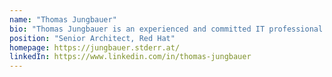 ```yaml
---
name: "Thomas Jungbauer"
bio: "Thomas Jungbauer is an experienced and committed IT professional specialized in designing architecture and cloud solutions. Excellent problem solving and communication skills. Accustomed in learning new topics and self-learning. He recently focused on OpenShift/Kubernetes and Ansible Automation."
position: "Senior Architect, Red Hat"
homepage: https://jungbauer.stderr.at/
linkedIn: https://www.linkedin.com/in/thomas-jungbauer
---
```

